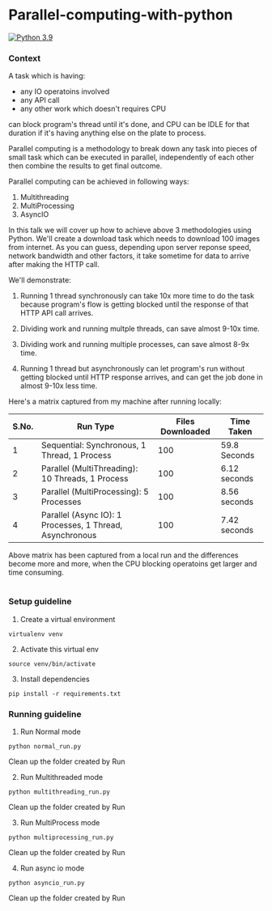 # Parallel-computing-with-python
[![Python 3.9](https://img.shields.io/badge/python-3.7%20%7C%203.8%20%7C%203.9-brightgreen)](https://www.python.org/downloads/release/python-390/)

### Context

A task which is having:
- any IO operatoins involved
- any API call
- any other work which doesn't requires CPU 

can block program's thread until it's done, and CPU can be IDLE for that duration if it's having anything else on the plate to process.

Parallel computing is a methodology to break down any task into pieces of small task which can be executed in parallel, independently of each other then combine the results to get final outcome.

Parallel computing can be achieved in following ways:

1. Multithreading
2. MultiProcessing
3. AsyncIO


In this talk we will cover up how to achieve above 3 methodologies using Python. We'll create a download task which needs to download 100 images from internet. As you can guess, depending upon server reponse speed, network bandwidth and other factors, it take sometime for data to arrive after making the HTTP call.

We'll demonstrate:

1. Running 1 thread synchronously can take 10x more time to do the task because program's flow is getting blocked until the response of that HTTP API call arrives.

2. Dividing work and running multple threads, can save almost 9-10x time.

3. Dividing work and running multiple processes, can save almost 8-9x time.

4. Running 1 thread but asynchronously can let program's run without getting blocked until HTTP response arrives, and can get the job done in almost 9-10x less time.


Here's a matrix captured from my machine after running locally:

|      S.No.    |  Run Type    | Files Downloaded    |  Time Taken |
| ------------- | ------------- | ------------ | ------------- |
|    1          | Sequential: Synchronous, 1 Thread, 1 Process| 100 | 59.8 Seconds |
|    2          | Parallel (MultiThreading): 10 Threads, 1 Process| 100 | 6.12 seconds |
|    3          |  Parallel (MultiProcessing): 5 Processes | 100 | 8.56 seconds |
|    4          |  Parallel (Async IO): 1 Processes, 1 Thread, Asynchronous | 100 | 7.42 seconds |

Above matrix has been captured from a local run and the differences become more and more, when the CPU blocking operatoins get larger and time consuming.


#

### Setup guideline

1. Create a virtual environment

```virtualenv venv```

2. Activate this virtual env

```source venv/bin/activate```

3. Install dependencies

```pip install -r requirements.txt```


### Running guideline

1. Run Normal mode

```python normal_run.py```

Clean up the folder created by Run


2. Run Multithreaded mode

```python multithreading_run.py```

Clean up the folder created by Run

3. Run MultiProcess mode

```python multiprocessing_run.py```

Clean up the folder created by Run

4. Run async io mode

```python asyncio_run.py```

Clean up the folder created by Run

